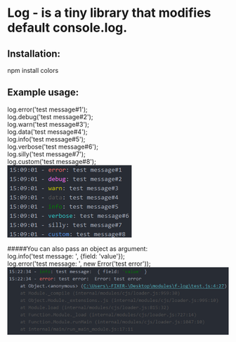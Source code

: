 # Log - is a tiny library that modifies default console.log.


## Installation:
npm install colors

## Example usage:
log.error('test message#1');\
log.debug('test message#2');\
log.warn('test message#3');\
log.data('test message#4');\
log.info('test message#5');\
log.verbose('test message#6');\
log.silly('test message#7');\
log.custom('test message#8');\
![Screenshot](images/screen.png)

#####You can also pass an object as argument:\
log.info('test message: ', {field: 'value'});\
log.error('test message: ', new Error('test error'));\
![Screenshot](images/screen2.png)
